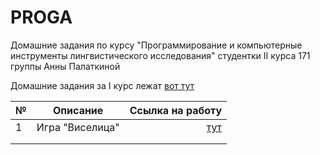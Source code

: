 # PROGA

Домашние задания по курсу "Программирование и компьютерные инструменты лингвистического исследования" студентки II курса 171 группы Анны Палаткиной

Домашние задания за I курс лежат [вот тут](https://github.com/AnnaPalarkina171/Repozitori)

|    №  |Описание |Ссылка на работу |
|-------|:-------:|----------------:|  
|  1    |Игра "Виселица"     |  [тут](https://github.com/AnnaPalarkina171/PROGA/blob/master/HomeWorks/HW1/hw1.py)              |
|       |         |                 |
|       |         |                 |

